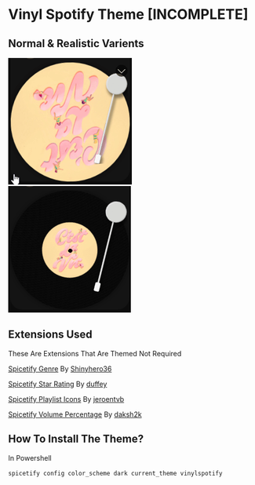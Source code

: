 # Vinyl Spotify Theme [INCOMPLETE]

## Normal & Realistic Varients

![picture](./assets/other/example-normal.gif) ![picture](./assets/other/example-realistic.gif)

## Extensions Used
These Are Extensions That Are Themed Not Required

[Spicetify Genre](https://github.com/Shinyhero36/Spicetify-Genre) By [Shinyhero36](https://github.com/Shinyhero36/Spicetify-Genre)

[Spicetify Star Rating](https://github.com/duffey/spotify-star-ratings) By [duffey](https://github.com/duffey)

[Spicetify Playlist Icons](https://github.com/jeroentvb/spicetify-playlist-icons) By [jeroentvb](https://github.com/jeroentvb)

[Spicetify Volume Percentage](https://github.com/daksh2k/Spicetify-stuff) By [daksh2k](https://github.com/daksh2k)

## How To Install The Theme?

In Powershell

```
spicetify config color_scheme dark current_theme vinylspotify
```

